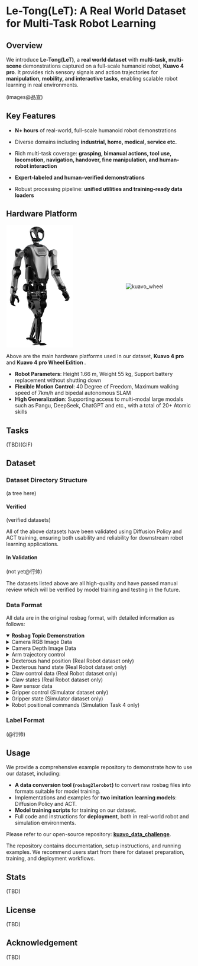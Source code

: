 # Le-Tong(LeT): A Real World Dataset for Multi-Task Robot Learning

## Overview
We introduce <strong>Le-Tong(LeT)</strong>, a <strong>real world dataset</strong> with <strong>multi-task, multi-scene </strong>demonstrations captured on a full-scale humanoid robot, <strong>Kuavo 4 pro</strong>. It provides rich sensory signals and action trajectories for <strong>manipulation, mobility, and interactive tasks</strong>, enabling scalable robot learning in real environments.

(images@品宣)
## Key Features
- <strong>N+ hours</strong> of real-world, full-scale humanoid robot demonstrations

- Diverse domains including <strong>industrial, home, medical, service etc.</strong>

- Rich multi-task coverage: <strong>grasping, bimanual actions, tool use, locomotion, navigation, handover, fine manipulation, and human-robot interaction</strong>

- <strong>Expert-labeled and human-verified demonstrations</strong>

- Robust processing pipeline: <strong>unified utilities and training-ready data loaders</strong>

## Hardware Platform
<div style="display: flex; justify-content: space-between; align-items: center;">
  <img src="docs/images/kuavo4pro.png" alt="kuavo" style="width:20%; max-width:340px; min-width:180px; margin-right:16px;">
  <img src="docs/images/kuavo_wheel.png" alt="kuavo_wheel" style="width:35%; max-width:340px; min-width:180px;">
</div>

Above are the main hardware platforms used in our dataset, <strong>Kuavo 4 pro</strong> and <strong>Kuavo 4 pro Wheel Edition   </strong>.

- <strong>Robot Parameters</strong>: Height 1.66 m, Weight 55 kg, Support battery replacement without shutting down
- <strong>Flexible Motion Control</strong>: 40 Degree of Freedom, Maximum walking speed of 7km/h and bipedal autonomous SLAM
- <strong>High Generalization</strong>: Supporting access to multi-modal large modals such as Pangu, DeepSeek, ChatGPT and etc., with a total of 20+ Atomic skills

## Tasks
(TBD)(GIF)
## Dataset

### Dataset Directory Structure
(a tree here)
#### Verified
(verified datasets)

All of the above datasets have been validated using Diffusion Policy and ACT training, ensuring both usability and reliability for downstream robot learning applications.
#### In Validation
(not yet@行帅)

The datasets listed above are all high-quality and have passed manual review which will be verified by model training and testing in the future.

### Data Format
All data are in the original rosbag format, with detailed information as follows:


<details open>
<summary><strong>Rosbag Topic Demonstration</strong></summary>

<details>
<summary>Camera RGB Image Data</summary>

- <strong>/cam_x/color/image_raw/compressed</strong>
    1. Description

        This ROS topic is used to provide the post-compression original RGB imaging data from the camera sensors. x here being h, l or r, denoting head, left and right wrist cameras

    2. Message type

        Type: sensor_msgs/CompressedImage

    3. Message body
        - header (std_msgs/Header): Message head; includes timestamp, serial number, coordinate system identification, etc.
        - format (string): Image encoding format
        - data (uint8[]): Image data

</details>

<details>
<summary>Camera Depth Image Data</summary>

- <strong>/cam_x/depth/image_rect_raw/compressed</strong>
    1. Description

        This ROS topic is used to provide the post-compression original depth imaging data from the camera sensors. x here being h, l or r, denoting head, left and right wrist cameras

    2. Message type

        Type: sensor_msgs/CompressedImage

    3. Message body
        - header (std_msgs/Header): Message head; includes timestamp, serial number, coordinate system identification, etc.
        - format (string): Image encoding format
        - data (uint8[]): Image data

</details>

<details>
<summary>Arm trajectory control</summary>

- <strong>/kuavo_arm_traj</strong>
    1. Description

        This ROS topic is used to control the arm trajectories of the robot. It publishes arm target joint positions to control the arms with high precision.

    2. Message type

        Type: sensor_msgs/JointState

    3. Message body
        - header (std_msgs/Header): Message head; includes timestamp, serial number, coordinate system identification, etc.

        - name (list of string): List of the arm joints. When there are 14 joints in total, the names will be from “arm_joint_1” to “arm_joint_14”.

        - position (list of float): A list of current arm joint positions. The data structure is similar to items 12-25 of sensor_data_raw below.

</details>

<details>
<summary>Dexterous hand position (Real Robot dataset only)</summary>

- <strong>/control_robot_hand_position</strong>
    1. Description

        This ROS topic is used to control the movement of both hands. It publishes target joint positions to control the hands with high precision.

    2. Message type
        
        Type: kuavo_msgs/robotHandPosition

    3. Message body
    
        - left_hand_position (list of float): Left hand position in a size 6 array, each element is between [0, 100], where 0 is fully open, 100 is fully closed

        - right_hand_position (list of float) Right hand position in a size 6 array, each element is between [0, 100], where 0 is fully open, 100 is fully closed

</details>

<details>
<summary>Dexterous hand state (Real Robot dataset only)</summary>

- <strong>/dexhand/state</strong>
    1. Description

        This ROS topic is used to publish dexterous hands’ status

    2. Message type

        Type: sensor_msgs/JointState

    3. Message body
        - name (list of string): list of joint names, 12 joints in total:

        - position (list of float): List of joint positions, 12 in total, first 6 being left joint positions, later 6 being right joint positions

        - velocity (list of float): List of joint velocities, 12 in total, first 6 being left joint velocities, later 6 being right joint velocities

        - effort (list of float): List of joint (electrical) current, 12 in total, first 6 being left joint current data, later 6 being right joint current data

</details>

<details>
<summary>Claw control data (Real Robot dataset only)</summary>

- <strong>/control_robot_leju_claw</strong>
    1. Description

        This ROS topic is used to control the robot hands (i.e. two-finger claws)

    2. Message type
    
        Type: kuavo_msgs/controlLejuClaw

    3. Message body
        - name (list of string): Length 2 list, consisting of “left_claw”, “right_claw”

        - position (list of float): Length 2 list, consisting of left and right claw target positions, each element is between [0, 100], where 0 denotes fully open, 100 denotes fully closed

        - velocity (list of float): Length 2 list, target velocities for the claws, again between [0, 100]. Defaults to 50.

        - effort (list of float): Length 2 list, target current for claws, in Amps. Defaults to 1 Amp

</details>

<details>
<summary>Claw states (Real Robot dataset only)</summary>

- <strong>/leju_claw_state</strong>
    1. Description
        
        /leju_claw_state topic is used to publish the state, position, velocity and efforts of each of the claws.

    2. Type
        
        kuavo_msgs/lejuClawState

    3. Message body
        - state: Data type int8[]; Length 2 list denoting Claw states. First element denotes left claw, the other being right claw.

        - data: Data type kuavo_msgs/endEffectorData; Claw position, velocity and effort

        - state values’ meanings:

            - -1: Error, indicating execution error

            - 0: Unknown, default status upon initialisation

            - 1: Moving, indicating movement of the claws in progress

            - 2: Reached, indicating the target positions have been successfully reached

            - 3: Grabbed, indicating successful grasp of an item

            Please refer to the descriptions in /control_robot_leju_claw for all the kuavo_msgs/endEffectorData messages inside data.

</details>

<details>
<summary>Raw sensor data</summary>

- <strong>/sensors_data_raw</strong>
    1. Description

        Topic used to publish all real-robot or simulator raw sensor data, from joint data to IMU data to end effector data

    2. Message type
        
        Type: kuavo_msgs/sensorsData

    3. Message body
        
        - sensor_time (time): Timestamp

        - joint_data (kuavo_msgs/jointData): Joint data: position, velocity, acceleration, current

        - imu_data (kuavo_msgs/imuData): Includes gyroscope, accelerometer, free angular velocity, quarternion

        - end_effector_data (kuavo_msgs/endEffectorData): End effector data, not currently used.

    4. Joint data description
        - Order of data

            - First 12 elements are lower body motor data:

                - 0~5 are left limb data (l_leg_roll, l_leg_yaw, l_leg_pitch, l_knee, l_foot_pitch, l_foot_roll)

                - 6~11 are right limb data (r_leg_roll, r_leg_yaw, r_leg_pitch, r_knee, r_foot_pitch, r_foot_roll)

            - The subsequent 14 elements are arm motor data:

                - 12~18 are left arm motor data (“l_arm_pitch”, “l_arm_roll”, “l_arm_yaw”, “l_forearm_pitch”, “l_hand_yaw”, “l_hand_pitch”, “l_hand_roll”)

                - 19~25 are right arm motor data (“r_arm_pitch”, “r_arm_roll”, “r_arm_yaw”, “r_forearm_pitch”, “r_hand_yaw”, “r_hand_pitch”, “r_hand_roll”)

            - The last 2 elements are head motor data: head_yaw and head_pitch

        - Units:

            - Positions: radians

            - Speed: radians per second (radian/s)

            - Acceleration: radians per square second (radian/s²)

            - Current: Amperes (A)

    5. IMU Data Description
        - gyro: Gyroscope angular velocities, in rad/s

        - acc: Accelerometer acceleration, in m/s²

        - quat” IMU orientation

</details>

<details>
<summary>Gripper control (Simulator dataset only)</summary>

- <strong>/gripper/command</strong>
    1. Description

        This ROS topic is used to control the grippers (fingers)’ movement in the simulator.

    2. Message type

        Type: sensor_msgs/JointState

    3. Message body
        - header (std_msgs/Header): Message head; includes timestamp, serial number, coordinate system identification, etc.

        - position (list of float): Size 2 array, data being the target positions of the left and right grippers, each element is between [0, 255], where 0 is fully open and 255 is fully shut.

</details>

<details>
<summary>Gripper state (Simulator dataset only)</summary>

- <strong>/gripper/state</strong>
    1. Description
        
        This ROS topic is used to capture the current movement of the grippers (fingers) in the simulator.

    2. Message type
        
        Type: sensor_msgs/JointState

    3. Message body
        - header (std_msgs/Header): Message head; includes timestamp, serial number, coordinate system identification, etc.

        - position (list of float): Size 2 array, data being the current positions of the left and right grippers, each element is between [0, 0.8], where 0 is fully open and 0.8 is fully shut

</details>

<details>
<summary>Robot positional commands (Simulation Task 4 only)</summary>

- <strong>/cmd_pose_world</strong>  
    1. Description
        
        Topic used to publish robot position commands

    2. Message type
        
        Type: geometry_msgs/Twist

    3. Message body
        - linear.x (float): x-directional data in world coordinates, in metres

        - linear.y (float): y-directional data in world coordinates, in metres

        - linear.z (float): z-directional data in world coordinates, in metres

        - angular.x (float): x-directional rotation angle in world coordinates, in radians

        - angular.y (float): y-directional rotation angle in world coordinates, in radians

        - angular.z (float): z-directional rotation angle in world coordinates, in radians

</details>

</details open>

### Label Format
(@行帅)

## Usage
We provide a comprehensive example repository to demonstrate how to use our dataset, including:

- <strong>A data conversion tool (`rosbag2lerobot`) </strong>to convert raw rosbag files into formats suitable for model training.
- Implementations and examples for <strong>two imitation learning models</strong>: Diffusion Policy and ACT.
- <strong>Model training scripts</strong> for training on our dataset.
- Full code and instructions for <strong>deployment</strong>, both in real-world robot and simulation environments.

Please refer to our open-source repository: <strong>[kuavo_data_challenge](https://github.com/LejuRobotics/kuavo_data_challenge)</strong>.

The repository contains documentation, setup instructions, and running examples. We recommend users start from there for dataset preparation, training, and deployment workflows.



## Stats
(TBD)

## License
(TBD)

## Acknowledgement
(TBD)